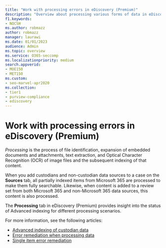 ```yaml
---
title: "Work with processing errors in eDiscovery (Premium)"
description: "Overview about processing various forms of data in eDiscovery (Premium)."
f1.keywords:
- NOCSH
ms.author: robmazz
author: robmazz
manager: laurawi
ms.date: 01/01/2023
audience: Admin
ms.topic: overview
ms.service: O365-seccomp
ms.localizationpriority: medium
search.appverid: 
- MOE150
- MET150
ms.custom:
- seo-marvel-apr2020
ms.collection:
- tier1
- purview-compliance
- ediscovery
---
```


# Work with processing errors in eDiscovery (Premium)

*Processing* is the process of file identification, expansion of embedded documents and attachments, text extraction, and Optical Character Recognition (OCR) of image files and the subsequent indexing of that content.  

When you add custodians and non-custodian data sources to a case on the **Sources** tab, all partially indexed items from Microsoft 365 are processed to make them fully searchable. Likewise, when content is added to a review set from both Microsoft 365 and non-Microsoft 365 data sources, this content is also processed.

The **Processing** tab in eDiscovery (Premium) provides insight into the status of Advanced indexing for different processing scenarios.

For more information, see the following articles:

- [Advanced indexing of custodian data](ediscovery-indexing-custodian-data.md)
- [Error remediation when processing data](ediscovery-error-remediation-when-processing-data.md)
- [Single item error remediation](ediscovery-single-item-error-remediation.md)
